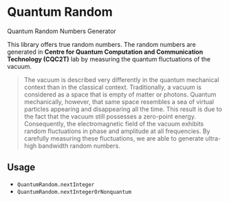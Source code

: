# Quantum Random

Quantum Random Numbers Generator

This library offers true random numbers. The random numbers are generated in **Centre for Quantum Computation and Communication Technology (CQC2T)** lab by measuring the quantum fluctuations of the vacuum. 

> The vacuum is described very differently in the quantum mechanical context than in the classical context. Traditionally, a vacuum is considered as a space that is empty of matter or photons. Quantum mechanically, however, that same space resembles a sea of virtual particles appearing and disappearing all the time. This result is due to the fact that the vacuum still possesses a zero-point energy. Consequently, the electromagnetic field of the vacuum exhibits random fluctuations in phase and amplitude at all frequencies. By carefully measuring these fluctuations, we are able to generate ultra-high bandwidth random numbers.

## Usage

- `QuantumRandom.nextInteger`
- `QuantumRandom.nextIntegerOrNonquantum`
